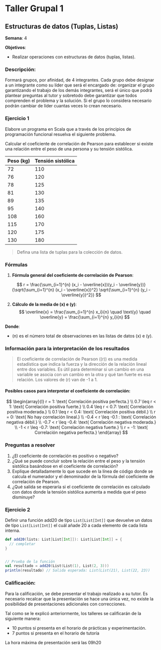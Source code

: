 # Taller Grupal  1
## Estructuras de datos (Tuplas, Listas)

**Semana**: 4

**Objetivos**:

- Realizar operaciones con estructuras de datos (tuplas, listas).

### Descripción:

Formará grupos, por afinidad, de 4 integrantes. Cada grupo debe designar a un integrante como su líder que será el encargado de: organizar el grupo garantizando el trabajo de los demás integrantes, será el único que podrá plantear preguntas al tutor y sobretodo debe garantizar que todos comprenden el problema y la solución. Si el grupo lo considera necesario podrán cambiar de líder cuantas veces lo crean necesario.

### Ejercicio 1

Elabore un programa en Scala que a través de los principios de programación funcional resuelva el siguiente problema.

Calcular el coeficiente de correlación de Pearson para establecer si existe una relación entre el peso de una persona y su tensión sistólica.

| Peso (kg) | Tensión sistólica |
|-----------|--------------------|
| 72        | 110                |
| 76        | 120                |
| 78        | 125                |
| 81        | 130                |
| 89        | 135                |
| 95        | 140                |
| 108       | 160                |
| 115       | 170                |
| 120       | 175                |
| 130       | 180                |

> Defina una lista de tuplas para la colección de datos. 


### Fórmulas

1. **Fórmula general del coeficiente de correlación de Pearson**:

$$
r = \frac{\sum_{i=1}^{n} (x_i - \overline{x})(y_i - \overline{y})}{\sqrt{\sum_{i=1}^{n} (x_i - \overline{x})^2} \sqrt{\sum_{i=1}^{n} (y_i - \overline{y})^2}}
$$

2. **Cálculo de la media de \(x\) e \(y\)**:
$$
\overline{x} = \frac{\sum_{i=1}^{n} x_i}{n} \quad \text{y} \quad \overline{y} = \frac{\sum_{i=1}^{n} y_i}{n}
$$

**Donde**:
- \(n\) es el número total de observaciones en las listas de datos \(x\) e \(y\).

### Información para la interpretación de los resultados
> El coeficiente de correlación de Pearson (\(r\)) es una medida estadística que indica la fuerza y la dirección de la relación lineal entre dos variables. Es útil para determinar si un cambio en una variable se asocia con un cambio en la otra y qué tan fuerte es esa relación. Los valores de \(r\) van de -1 a 1.

#### Posibles casos para interpretar el coeficiente de correlación:

$$
\begin{array}{l}
r = 1: \text{ Correlación positiva perfecta.} \\
0.7 \leq r < 1: \text{ Correlación positiva fuerte.} \\
0.4 \leq r < 0.7: \text{ Correlación positiva moderada.} \\
0.1 \leq r < 0.4: \text{ Correlación positiva débil.} \\
r = 0: \text{ No hay correlación lineal.} \\
-0.4 < r \leq -0.1 : \text{ Correlación negativa débil.} \\
-0.7 < r \leq -0.4: \text{ Correlación negativa moderada.} \\
-1 < r \leq -0.7: \text{ Correlación negativa fuerte.} \\
r = -1: \text{ Correlación negativa perfecta.}
\end{array}
$$

### Preguntas a resolver
1. ¿El coeficiente de correlación es positivo o negativo?
2. ¿Qué se puede concluir sobre la relación entre el peso y la tensión sistólica basándose en el coeficiente de correlación?
3. Explique detalladamente lo que sucede en la línea de código donde se calcula el numerador y el denominador de la fórmula del coeficiente de correlación de Pearson.
4. ¿Qué salida se esperaría si el coeficiente de correlación es calculado con datos donde la tensión sistólica aumenta a medida que el peso disminuye?

### Ejercicio 2
Definir una función add20 de tipo `List[List[Int]]` que devuelve un datos de tipo `List[List[Int]]` el cuál añade 20 a cada elemento de cada lista interna.

```Scala
def add20(lists: List[List[Int]]): List[List[Int]] = {
  // completar
}


// Prueba de la función
val resultado = add20(List(List(1), List(2, 3)))
println(resultado) // Salida esperada: List(List(21), List(22, 23))
```

### Calificación:

Para la calificación, se debe presentar el trabajo realizado a su tutor. Es necesario recalcar que la presentación se hace una única vez, no existe la posibilidad de presentaciones adicionales con correcciones. 

Tal como se le explicó anteriormente, los talleres se calificarán de la siguiente manera:

- 10 puntos si presenta en el horario de prácticas y experimentación.
- 7 puntos si presenta en el horario de tutoría

La hora máxima de presentación será las 09h20